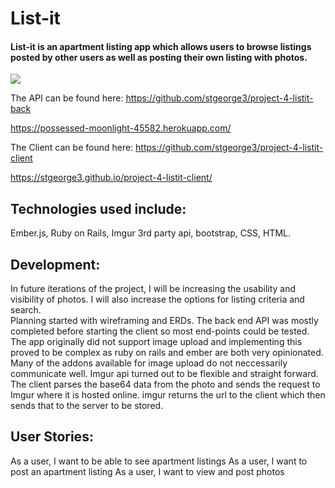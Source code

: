 <h1> List-it </h1>
<h4>
List-it is an apartment listing app which allows users to browse listings posted by other users as well as posting their own listing with photos.
</h4>

<img src='https://i.imgur.com/L7ujqrX.png'>


The API can be found here:
https://github.com/stgeorge3/project-4-listit-back

https://possessed-moonlight-45582.herokuapp.com/

The Client can be found here:
https://github.com/stgeorge3/project-4-listit-client

https://stgeorge3.github.io/project-4-listit-client/

<h2>
Technologies used include:
</h2>
<p>
Ember.js, Ruby on Rails, Imgur 3rd party api, bootstrap, CSS, HTML.
</p>

<h2>
Development:
</h2>

<p>
In future iterations of the project, I will be increasing the usability and visibility of photos. I will also increase the options for listing criteria and search.
<br>
Planning started with wireframing and ERDs. The back end API was mostly completed before starting the client so most end-points could be tested. The app originally did not support image upload and implementing this proved to be complex as ruby on rails and ember are both very opinionated. Many of the addons available for image upload do not neccessarily  communicate well. Imgur api turned out to be flexible and straight forward. The client parses the base64 data from the photo and sends the request to Imgur where it is hosted online. imgur returns the url to the client which then sends that to the server to be stored.
</p>
<h2>
User Stories:
</h2>
<p>
As a user, I want to be able to see apartment listings
As a user, I want to post an apartment listing
As a user, I want to view and post photos
</p>
